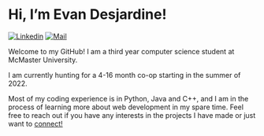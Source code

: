 # Hi, I’m Evan Desjardine!

[![Linkedin](https://img.shields.io/badge/-evandesjardine-0077B5?style=flat-square&logo=Linkedin&logoColor=white&link=https://www.linkedin.com/in/evan-desjardine/)](https://www.linkedin.com/in/evan-desjardine/)
[![Mail](https://img.shields.io/badge/-evan.desjardine-D14836?style=flat-square&logo=Gmail&logoColor=white&link=mailto:evan.desjardine@gmail.com)](mailto:evan.desjardine@gmail.com)

Welcome to my GitHub! I am a third year computer science student at McMaster University.

I am currently hunting for a 4-16 month co-op starting in the summer of 2022.

Most of my coding experience is in Python, Java and C++, and I am in the process of learning more about web development in my spare time. Feel free to reach out if you have any interests in the projects I have made or just want to <a href="https://www.linkedin.com/in/evan-desjardine" target="_blank">connect!</a></p>


<!---
EvanDesj/EvanDesj is a ✨ special ✨ repository because its `README.md` (this file) appears on your GitHub profile.
You can click the Preview link to take a look at your changes.
--->
